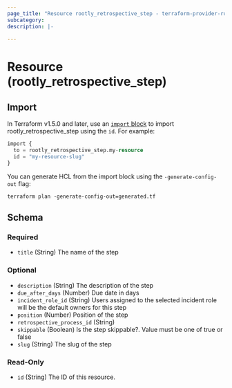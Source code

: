```yaml
---
page_title: "Resource rootly_retrospective_step - terraform-provider-rootly"
subcategory:
description: |-
    
---
```


# Resource (rootly_retrospective_step)





## Import

In Terraform v1.5.0 and later, use an [`import` block](https://developer.hashicorp.com/terraform/language/import) to import rootly_retrospective_step using the `id`. For example:

```terraform
import {
  to = rootly_retrospective_step.my-resource
  id = "my-resource-slug"
}
```

You can generate HCL from the import block using the `-generate-config-out` flag:

```console
terraform plan -generate-config-out=generated.tf
```

<!-- schema generated by tfplugindocs -->
## Schema

### Required

- `title` (String) The name of the step

### Optional

- `description` (String) The description of the step
- `due_after_days` (Number) Due date in days
- `incident_role_id` (String) Users assigned to the selected incident role will be the default owners for this step
- `position` (Number) Position of the step
- `retrospective_process_id` (String)
- `skippable` (Boolean) Is the step skippable?. Value must be one of true or false
- `slug` (String) The slug of the step

### Read-Only

- `id` (String) The ID of this resource.
